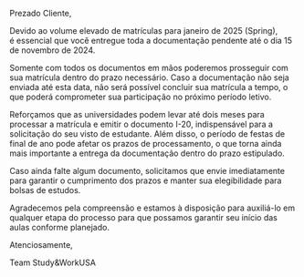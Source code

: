 Prezado Cliente,

Devido ao volume elevado de matrículas para janeiro de 2025 (Spring), é essencial que você entregue toda a documentação pendente até o dia 15 de novembro de 2024.

Somente com todos os documentos em mãos poderemos prosseguir com sua matrícula dentro do prazo necessário. Caso a documentação não seja enviada até esta data, não será possível concluir sua matrícula a tempo, o que poderá comprometer sua participação no próximo período letivo.

Reforçamos que as universidades podem levar até dois meses para processar a matrícula e emitir o documento I-20, indispensável para a solicitação do seu visto de estudante. Além disso, o período de festas de final de ano pode afetar os prazos de processamento, o que torna ainda mais importante a entrega da documentação dentro do prazo estipulado.

Caso ainda falte algum documento, solicitamos que envie imediatamente para garantir o cumprimento dos prazos e manter sua elegibilidade para bolsas de estudos.

Agradecemos pela compreensão e estamos à disposição para auxiliá-lo em qualquer etapa do processo para que possamos garantir seu início das aulas conforme planejado.

Atenciosamente,

Team Study&WorkUSA
